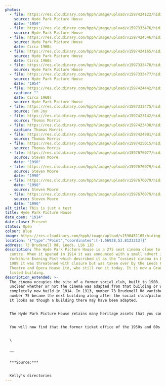 ```yaml
---
photos:
  - file: https://res.cloudinary.com/hpph/image/upload/v1597424122/hidinginplainsight/HPPH_-_1959_14.jpg
    source: Hyde Park Picture House
    date: "1959"
  - file: https://res.cloudinary.com/hpph/image/upload/v1597333476/hidinginplainsight/HPPH_07.jpg
    source: Hyde Park Picture House
  - file: https://res.cloudinary.com/hpph/image/upload/v1597424546/hidinginplainsight/HPPH_circa_1960s_12.jpg
    source: Hyde Park Picture House
    date: Circa 1960s
  - file: https://res.cloudinary.com/hpph/image/upload/v1597424165/hidinginplainsight/HPPH_circa_1960s_10.jpg
    source: Hyde Park Picture House
    date: Circa 1960s
  - file: https://res.cloudinary.com/hpph/image/upload/v1597333478/hidinginplainsight/HPPH_06.jpg
    source: Hyde Park Picture House
  - file: https://res.cloudinary.com/hpph/image/upload/v1597333477/hidinginplainsight/HPPH_08.jpg
    source: Hyde Park Picture House
    date: "1954"
  - file: https://res.cloudinary.com/hpph/image/upload/v1597424442/hidinginplainsight/HPPH_circa_1960s.jpg
    caption: ""
    date: Circa 1960s
    source: Hyde Park Picture House
  - file: https://res.cloudinary.com/hpph/image/upload/v1597333475/hidinginplainsight/HPPH.jpg
    source: Tom Joy
  - file: https://res.cloudinary.com/hpph/image/upload/v1597423142/hidinginplainsight/Hyde_Park_-_Thomas_Morris_1.tiff
    source: Thomas Morris
  - file: https://res.cloudinary.com/hpph/image/upload/v1597423438/hidinginplainsight/Hyde_Park_-_Thomas_Morris_4.tiff
    caption: Thomas Morris
  - file: https://res.cloudinary.com/hpph/image/upload/v1597424981/hidinginplainsight/Hyde_Park_-_Thomas_Morris_5.tiff
    source: Thomas Morris
  - file: https://res.cloudinary.com/hpph/image/upload/v1597425015/hidinginplainsight/Hyde_Park_-_Thomas_Morris_7.tiff
    source: Thomas Morris
  - file: https://res.cloudinary.com/hpph/image/upload/v1597676077/hidinginplainsight/HPPH_1990_screen_02.jpg
    source: Steven Moore
    date: "1990"
  - file: https://res.cloudinary.com/hpph/image/upload/v1597676079/hidinginplainsight/HPPH_1990_screen.jpg
    source: Steven Moore
    date: "1990"
  - file: https://res.cloudinary.com/hpph/image/upload/v1597676079/hidinginplainsight/HPPH_1990_seats.jpg
    date: "1990"
    source: Steven Moore
  - file: https://res.cloudinary.com/hpph/image/upload/v1597676079/hidinginplainsight/HPPH_1990_projection.jpg
    source: Steven Moore
    date: "1990"
alt_title: This is just a test
title: Hyde Park Picture House
date_open: "1914"
date_close: Present
status: Open
colour: Blue
image: https://res.cloudinary.com/hpph/image/upload/v1596451165/hidinginplainsight/hydeparkpicturehouse.svg
location: '{"type":"Point","coordinates":[-1.56928,53.8121213]}'
address: 73 Brudenell Rd, Leeds, LS6 1JD
description: The Hyde Park Picture House is a 275 seat cinema close to the city
  centre. When it opened in 1914 it was announced with a small advert in the
  Yorkshire Evening Post which described it as the “cosiest cinema in Leeds”. In
  1989 it was threatened with closure but was taken over by the Leeds Grand
  Theatre and Opera House Ltd, who still run it today. It is now a Grade II
  listed building.
description_extended: >-
  The cinema occupies the site of a former social club, built in 1908. It is
  unclear whether or not the cinema was adapted from that building or was a
  completely new build in 1914. In 1913, number 73 Brudenell Rd vanished and
  number 75 became the next building along after the social club/picture house.
  It looks as though a building there may have been adapted.


  The Hyde Park Picture House retains many heritage assets that you can still see today. Inside the cinema there are nine working gas lights, which are lit every day when the is cinema open. Alongside modern equipment in the projection room there are two restored Cinemeccanica 'Victoria 8' 35mm projectors, these date fom the 1960s and were previously installed in the Louge cinema. The ornate iron lamp pillar outside is also Grade II listed.


  You will now find that the former ticket office of the 1950s and 60s is a tiny shop that sells sweets, cakes and drinks. Going back to the cinema’s earliest years, that same space would have been occupied by a fireplace.


  \

  __ 


  ***Source:***


  Kelly's directories
---
```

